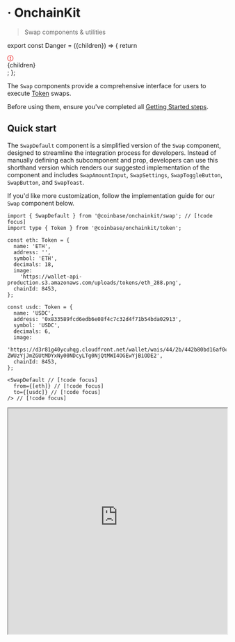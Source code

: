 # <Swap /> · OnchainKit

> Swap components & utilities

export const Danger = ({children}) => {
  return <div class="my-4 px-5 py-4 overflow-hidden rounded-2xl flex gap-3 border danger-admonition dark:danger-admonition">
      <div class="mt-0.5 w-4">
        <svg width="14" height="14" viewBox="0 0 14 14" fill="rgb(239, 68, 68)" xmlns="http://www.w3.org/2000/svg" class="w-4 h-4 text-sky-500" aria-label="Danger">
          <path fill-rule="evenodd" clip-rule="evenodd" d="M7 1.3C10.14 1.3 12.7 3.86 12.7 7C12.7 10.14 10.14 12.7 7 12.7C5.48908 12.6974 4.0408 12.096 2.97241 11.0276C1.90403 9.9592 1.30264 8.51092 1.3 7C1.3 3.86 3.86 1.3 7 1.3ZM7 0C3.14 0 0 3.14 0 7C0 10.86 3.14 14 7 14C10.86 14 14 10.86 14 7C14 3.14 10.86 0 7 0ZM8 3H6V8H8V3ZM8 9H6V11H8V9Z"></path>
        </svg>
      </div>
      <div class="text-sm prose min-w-0">
        {children}
      </div>
    </div>;
};

The `Swap` components provide a comprehensive interface for users to execute [Token](/onchainkit/token/types#token) swaps.

Before using them, ensure you've completed all [Getting Started steps](/onchainkit/getting-started).

## Quick start

The `SwapDefault` component is a simplified version of the `Swap` component, designed to streamline the integration process for developers. Instead of manually defining each subcomponent and prop, developers can use this shorthand version which renders our suggested implementation of the component and includes `SwapAmountInput`, `SwapSettings`, `SwapToggleButton`, `SwapButton`, and `SwapToast`.

If you'd like more customization, follow the implementation guide for our `Swap` component below.

```tsx
import { SwapDefault } from '@coinbase/onchainkit/swap'; // [!code focus]
import type { Token } from '@coinbase/onchainkit/token';

const eth: Token = {
  name: 'ETH',
  address: '',
  symbol: 'ETH',
  decimals: 18,
  image:
    'https://wallet-api-production.s3.amazonaws.com/uploads/tokens/eth_288.png',
  chainId: 8453,
};

const usdc: Token = {
  name: 'USDC',
  address: '0x833589fcd6edb6e08f4c7c32d4f71b54bda02913',
  symbol: 'USDC',
  decimals: 6,
  image:
    'https://d3r81g40ycuhqg.cloudfront.net/wallet/wais/44/2b/442b80bd16af0c0d9b22e03a16753823fe826e5bfd457292b55fa0ba8c1ba213-ZWUzYjJmZGUtMDYxNy00NDcyLTg0NjQtMWI4OGEwYjBiODE2',
  chainId: 8453,
};

<SwapDefault // [!code focus]
  from={[eth]} // [!code focus]
  to={[usdc]} // [!code focus]
/> // [!code focus]
```

<iframe src="https://684b5e62b1ff46bc5bf83966-aijszlfakk.chromatic.com/iframe.html?args=&id=onchainkit-swap-swap--default&viewMode=story&dark=true&hero=true" width="100%" height="520px" />

{/* <App>
  <SwapWrapper>
    {({ address, swappableTokens }) => {
      if (address) {
        return (
          <SwapDefault from={swappableTokens} to={swappableTokens.slice().reverse()} disabled />
        )
      }
      return <>
        <Wallet>
          <ConnectWallet>
            <Avatar className="h-6 w-6" />
            <Name />
          </ConnectWallet>
        </Wallet>
      </>;
    }}
  </SwapWrapper>
  </App> */}

### Props

[`SwapDefaultReact`](/onchainkit/swap/types#swapdefaultreact)

## Usage

Example using `@coinbase/onchainkit/swap` and `@coinbase/onchainkit/wallet`.

```tsx
import { Avatar, Name } from '@coinbase/onchainkit/identity';
import { // [!code focus]
  Swap, // [!code focus]
  SwapAmountInput, // [!code focus]
  SwapToggleButton, // [!code focus]
  SwapButton, // [!code focus]
  SwapMessage, // [!code focus]
  SwapToast, // [!code focus]
} from '@coinbase/onchainkit/swap'; // [!code focus]
import { Wallet, ConnectWallet } from '@coinbase/onchainkit/wallet';
import { useAccount } from 'wagmi';
import type { Token } from '@coinbase/onchainkit/token';

export default function SwapComponents() {
  const { address } = useAccount();

  const ETHToken: Token = {
    address: "",
    chainId: 8453,
    decimals: 18,
    name: "Ethereum",
    symbol: "ETH",
    image: "https://dynamic-assets.coinbase.com/dbb4b4983bde81309ddab83eb598358eb44375b930b94687ebe38bc22e52c3b2125258ffb8477a5ef22e33d6bd72e32a506c391caa13af64c00e46613c3e5806/asset_icons/4113b082d21cc5fab17fc8f2d19fb996165bcce635e6900f7fc2d57c4ef33ae9.png",
  };

  const USDCToken: Token = {
    address: "0x833589fCD6eDb6E08f4c7C32D4f71b54bdA02913",
    chainId: 8453,
    decimals: 6,
    name: "USDC",
    symbol: "USDC",
    image: "https://dynamic-assets.coinbase.com/3c15df5e2ac7d4abbe9499ed9335041f00c620f28e8de2f93474a9f432058742cdf4674bd43f309e69778a26969372310135be97eb183d91c492154176d455b8/asset_icons/9d67b728b6c8f457717154b3a35f9ddc702eae7e76c4684ee39302c4d7fd0bb8.png",
  };

  // add other tokens here to display them as options in the swap
  const swappableTokens: Token[] = [ETHToken, USDCToken];


  return address ? (
    <Swap> // [!code focus]
      <SwapAmountInput // [!code focus]
        label="Sell" // [!code focus]
        swappableTokens={swappableTokens} // [!code focus]
        token={ETHToken} // [!code focus]
        type="from" // [!code focus]
      /> // [!code focus]
      <SwapToggleButton /> // [!code focus]
      <SwapAmountInput // [!code focus]
        label="Buy" // [!code focus]
        swappableTokens={swappableTokens} // [!code focus]
        token={USDCToken} // [!code focus]
        type="to" // [!code focus]
      /> // [!code focus]
      <SwapButton /> // [!code focus]
      <SwapMessage /> // [!code focus]
      <SwapToast /> // [!code focus]
    </Swap> // [!code focus]
  ) : (
    <Wallet>
      <ConnectWallet>
        <Avatar className="h-6 w-6" />
        <Name />
      </ConnectWallet>
    </Wallet>
  );
}
```

<iframe src="https://684b5e62b1ff46bc5bf83966-aijszlfakk.chromatic.com/iframe.html?args=&id=onchainkit-swap-swap--full-swap&viewMode=story&dark=true&hero=true" width="100%" height="520px" />

{/* <App>
  <SwapWrapper>
    {({ address, swappableTokens }) => {
      if (address) {
        return (
          <Swap>
            <SwapAmountInput
              label="Sell"
              swappableTokens={swappableTokens}
              token={swappableTokens[1]}
              type="from"
            />
            <SwapToggleButton />
            <SwapAmountInput
              label="Buy"
              swappableTokens={swappableTokens}
              token={swappableTokens[2]}
              type="to"
            />
            <SwapButton disabled />
            <SwapMessage />
            <SwapToast />
          </Swap>
        )
      }
      return <>
        <Wallet>
          <ConnectWallet>
            <Avatar className="h-6 w-6" />
            <Name />
          </ConnectWallet>
        </Wallet>
      </>;
    }}
  </SwapWrapper>
  </App> */}

<Danger>
  **Note: This interface is for demonstration purposes only.**

  The swap will execute and work out of the box when you implement the component in your own app.
</Danger>

### Supported Swap Routers

The `Swap` component supports two swap routers:

* [Uniswap V3](https://app.uniswap.org/) (default)
* [0x Aggregator](https://0x.org/)

To use the 0x Aggregator, set the `experimental.useAggregator` prop to `true`.

### Sponsor gas with Paymaster

To sponsor swap transactions for your users, toggle the Paymaster using the `isSponsored` prop.

By default, this will use the [Coinbase Developer Platform](https://portal.cdp.coinbase.com/products/bundler-and-paymaster) Paymaster.

You can configure sponsorship settings on the [Paymaster](https://portal.cdp.coinbase.com/products/bundler-and-paymaster) page.
For security reasons, we recommend setting up a contract allowlist in the Portal. Without a contract allowlist defined, your Paymaster will only be able to sponsor up to \$1.

The contract used in our Swap API is Uniswap's [Universal Router](https://basescan.org/address/0x3fC91A3afd70395Cd496C647d5a6CC9D4B2b7FAD), which is deployed on Base at `0x3fC91A3afd70395Cd496C647d5a6CC9D4B2b7FAD`.

Note that gas sponsorship will only work for Smart Wallets.

```tsx
import { Avatar, Name } from '@coinbase/onchainkit/identity';
import {
  Swap,
  SwapAmountInput,
  SwapToggleButton,
  SwapButton,
  SwapMessage,
} from '@coinbase/onchainkit/swap';
import { Wallet, ConnectWallet } from '@coinbase/onchainkit/wallet';
import { useAccount } from 'wagmi';
import type { Token } from '@coinbase/onchainkit/token';

export default function SwapComponents() {
  const { address } = useAccount();

  const ETHToken: Token = {
    address: "",
    chainId: 8453,
    decimals: 18,
    name: "Ethereum",
    symbol: "ETH",
    image: "https://dynamic-assets.coinbase.com/dbb4b4983bde81309ddab83eb598358eb44375b930b94687ebe38bc22e52c3b2125258ffb8477a5ef22e33d6bd72e32a506c391caa13af64c00e46613c3e5806/asset_icons/4113b082d21cc5fab17fc8f2d19fb996165bcce635e6900f7fc2d57c4ef33ae9.png",
  };

  const USDCToken: Token = {
    address: "0x833589fCD6eDb6E08f4c7C32D4f71b54bdA02913",
    chainId: 8453,
    decimals: 6,
    name: "USDC",
    symbol: "USDC",
    image: "https://dynamic-assets.coinbase.com/3c15df5e2ac7d4abbe9499ed9335041f00c620f28e8de2f93474a9f432058742cdf4674bd43f309e69778a26969372310135be97eb183d91c492154176d455b8/asset_icons/9d67b728b6c8f457717154b3a35f9ddc702eae7e76c4684ee39302c4d7fd0bb8.png",
  };

return (
// ---cut-before---
// omitted for brevity

// Set isSponsored to true // [!code focus]
<Swap isSponsored > // [!code focus]
  ...
</Swap> // [!code focus]
// ---cut-after---
);
}
```

### Custom token pair

You can adjust to only allow swap between a token pair.

```tsx
import { Avatar, Name } from '@coinbase/onchainkit/identity';
import {
  Swap,
  SwapAmountInput,
  SwapToggleButton,
  SwapButton,
  SwapMessage,
  SwapToast,
} from '@coinbase/onchainkit/swap';
import { Wallet, ConnectWallet } from '@coinbase/onchainkit/wallet';
import { useAccount } from 'wagmi';
import type { Token } from '@coinbase/onchainkit/token';

export default function SwapComponents() {
  const { address } = useAccount();

  const ETHToken: Token = {
    address: "",
    chainId: 8453,
    decimals: 18,
    name: "Ethereum",
    symbol: "ETH",
    image: "https://dynamic-assets.coinbase.com/dbb4b4983bde81309ddab83eb598358eb44375b930b94687ebe38bc22e52c3b2125258ffb8477a5ef22e33d6bd72e32a506c391caa13af64c00e46613c3e5806/asset_icons/4113b082d21cc5fab17fc8f2d19fb996165bcce635e6900f7fc2d57c4ef33ae9.png",
  };

  const USDCToken: Token = {
    address: "0x833589fCD6eDb6E08f4c7C32D4f71b54bdA02913",
    chainId: 8453,
    decimals: 6,
    name: "USDC",
    symbol: "USDC",
    image: "https://dynamic-assets.coinbase.com/3c15df5e2ac7d4abbe9499ed9335041f00c620f28e8de2f93474a9f432058742cdf4674bd43f309e69778a26969372310135be97eb183d91c492154176d455b8/asset_icons/9d67b728b6c8f457717154b3a35f9ddc702eae7e76c4684ee39302c4d7fd0bb8.png",
  };

return (
// ---cut-before---
// omitted for brevity

<Swap> // [!code focus]
  <SwapAmountInput // [!code focus]
    label="Sell" // [!code focus]
    token={ETHToken} // [!code focus]
    type="from" // [!code focus]
  /> // [!code focus]
  <SwapToggleButton /> // [!code focus]
  <SwapAmountInput // [!code focus]
    label="Buy" // [!code focus]
    token={USDCToken} // [!code focus]
    type="to" // [!code focus]
  /> // [!code focus]
  <SwapButton /> // [!code focus]
  <SwapMessage /> // [!code focus]
  <SwapToast /> // [!code focus]
</Swap> // [!code focus]
// ---cut-after---
);
}
```

<iframe src="https://684b5e62b1ff46bc5bf83966-aijszlfakk.chromatic.com/iframe.html?args=&id=onchainkit-swap-swap--without-swappable-prop&viewMode=story&dark=true&hero=true" width="100%" height="520px" />

{/* <App>
  <SwapWrapper>
    {({ address, swappableTokens }) => {
      if (address) {
        return (
          <Swap>
            <SwapAmountInput
              label="Sell"
              token={swappableTokens[1]}
              type="from"
            />
            <SwapToggleButton />
            <SwapAmountInput
              label="Buy"
              token={swappableTokens[2]}
              type="to"
            />
            <SwapButton disabled />
            <SwapMessage />
            <SwapToast />
          </Swap>
        )
      }
      return <>
        <Wallet>
          <ConnectWallet>
            <Avatar className="h-6 w-6" />
            <Name />
          </ConnectWallet>
        </Wallet>
      </>;
    }}
  </SwapWrapper>
  </App> */}

### Remove toggle button

You can remove `SwapToggleButton` to make swap unidirectional.

```tsx
import { Avatar, Name } from '@coinbase/onchainkit/identity';
import {
  Swap,
  SwapAmountInput,
  SwapToggleButton,
  SwapButton,
  SwapMessage,
  SwapToast,
} from '@coinbase/onchainkit/swap';
import { Wallet, ConnectWallet } from '@coinbase/onchainkit/wallet';
import { useAccount } from 'wagmi';
import type { Token } from '@coinbase/onchainkit/token';

export default function SwapComponents() {
  const { address } = useAccount();

  const ETHToken: Token = {
    address: "",
    chainId: 8453,
    decimals: 18,
    name: "Ethereum",
    symbol: "ETH",
    image: "https://dynamic-assets.coinbase.com/dbb4b4983bde81309ddab83eb598358eb44375b930b94687ebe38bc22e52c3b2125258ffb8477a5ef22e33d6bd72e32a506c391caa13af64c00e46613c3e5806/asset_icons/4113b082d21cc5fab17fc8f2d19fb996165bcce635e6900f7fc2d57c4ef33ae9.png",
  };

  const USDCToken: Token = {
    address: "0x833589fCD6eDb6E08f4c7C32D4f71b54bdA02913",
    chainId: 8453,
    decimals: 6,
    name: "USDC",
    symbol: "USDC",
    image: "https://dynamic-assets.coinbase.com/3c15df5e2ac7d4abbe9499ed9335041f00c620f28e8de2f93474a9f432058742cdf4674bd43f309e69778a26969372310135be97eb183d91c492154176d455b8/asset_icons/9d67b728b6c8f457717154b3a35f9ddc702eae7e76c4684ee39302c4d7fd0bb8.png",
  };

return (
// ---cut-before---
// omitted for brevity

<Swap> // [!code focus]
  <SwapAmountInput // [!code focus]
    label="Sell" // [!code focus]
    token={ETHToken} // [!code focus]
    type="from" // [!code focus]
  /> // [!code focus]
  <SwapAmountInput // [!code focus]
    label="Buy" // [!code focus]
    token={USDCToken} // [!code focus]
    type="to" // [!code focus]
  /> // [!code focus]
  <SwapButton /> // [!code focus]
  <SwapMessage /> // [!code focus]
  <SwapToast /> // [!code focus]
</Swap> // [!code focus]
// ---cut-after---
);
}
```

<iframe src="https://684b5e62b1ff46bc5bf83966-aijszlfakk.chromatic.com/iframe.html?args=&id=onchainkit-swap-swap--no-toggle&viewMode=story&dark=true&hero=true" width="100%" height="520px" />

{/* <App>
  <SwapWrapper>
    {({ address, swappableTokens }) => {
      if (address) {
        return (
          <Swap>
            <SwapAmountInput
              label="Sell"
              token={swappableTokens[1]}
              type="from"
            />
            <SwapAmountInput
              label="Buy"
              token={swappableTokens[2]}
              type="to"
            />
            <SwapButton disabled />
            <SwapMessage />
            <SwapToast />
          </Swap>
        )
      }
      return <>
        <Wallet>
          <ConnectWallet>
            <Avatar className="h-6 w-6" />
            <Name />
          </ConnectWallet>
        </Wallet>
      </>;
    }}
  </SwapWrapper>
  </App> */}

### Remove swap message

You can remove `SwapMessage` component.

```tsx
import { Avatar, Name } from '@coinbase/onchainkit/identity';
import {
  Swap,
  SwapAmountInput,
  SwapToggleButton,
  SwapButton,
  SwapMessage,
  SwapToast,
} from '@coinbase/onchainkit/swap';
import { Wallet, ConnectWallet } from '@coinbase/onchainkit/wallet';
import { useAccount } from 'wagmi';
import type { Token } from '@coinbase/onchainkit/token';

export default function SwapComponents() {
  const { address } = useAccount();

  const ETHToken: Token = {
    address: "",
    chainId: 8453,
    decimals: 18,
    name: "Ethereum",
    symbol: "ETH",
    image: "https://dynamic-assets.coinbase.com/dbb4b4983bde81309ddab83eb598358eb44375b930b94687ebe38bc22e52c3b2125258ffb8477a5ef22e33d6bd72e32a506c391caa13af64c00e46613c3e5806/asset_icons/4113b082d21cc5fab17fc8f2d19fb996165bcce635e6900f7fc2d57c4ef33ae9.png",
  };

  const USDCToken: Token = {
    address: "0x833589fCD6eDb6E08f4c7C32D4f71b54bdA02913",
    chainId: 8453,
    decimals: 6,
    name: "USDC",
    symbol: "USDC",
    image: "https://dynamic-assets.coinbase.com/3c15df5e2ac7d4abbe9499ed9335041f00c620f28e8de2f93474a9f432058742cdf4674bd43f309e69778a26969372310135be97eb183d91c492154176d455b8/asset_icons/9d67b728b6c8f457717154b3a35f9ddc702eae7e76c4684ee39302c4d7fd0bb8.png",
  };

return (
// ---cut-before---
// omitted for brevity

<Swap> // [!code focus]
  <SwapAmountInput // [!code focus]
    label="Sell" // [!code focus]
    token={ETHToken} // [!code focus]
    type="from" // [!code focus]
  /> // [!code focus]
  <SwapToggleButton />
  <SwapAmountInput // [!code focus]
    label="Buy" // [!code focus]
    token={USDCToken} // [!code focus]
    type="to" // [!code focus]
  /> // [!code focus]
  <SwapButton /> // [!code focus]
  <SwapToast /> // [!code focus]
</Swap> // [!code focus]
// ---cut-after---
);
}
```

<iframe src="https://684b5e62b1ff46bc5bf83966-aijszlfakk.chromatic.com/iframe.html?args=&id=onchainkit-swap-swap--no-message&viewMode=story&dark=true&hero=true" width="100%" height="520px" />

{/* <App>
  <SwapWrapper>
    {({ address, swappableTokens }) => {
      if (address) {
        return (
          <Swap>
            <SwapAmountInput
              label="Sell"
              token={swappableTokens[1]}
              type="from"
            />
            <SwapToggleButton />
            <SwapAmountInput
              label="Buy"
              token={swappableTokens[2]}
              type="to"
            />
            <SwapButton disabled />
            <SwapToast />
          </Swap>
        )
      }
      return <>
        <Wallet>
          <ConnectWallet>
            <Avatar className="h-6 w-6" />
            <Name />
          </ConnectWallet>
        </Wallet>
      </>;
    }}
  </SwapWrapper>
  </App> */}

### Override styles

You can override component styles using `className`.

```tsx
import { Avatar, Name } from '@coinbase/onchainkit/identity';
import {
  Swap,
  SwapAmountInput,
  SwapToggleButton,
  SwapButton,
  SwapMessage,
  SwapToast,
} from '@coinbase/onchainkit/swap';
import { Wallet, ConnectWallet } from '@coinbase/onchainkit/wallet';
import { useAccount } from 'wagmi';
import type { Token } from '@coinbase/onchainkit/token';

export default function SwapComponents() {
  const { address } = useAccount();

  const ETHToken: Token = {
    address: "",
    chainId: 8453,
    decimals: 18,
    name: "Ethereum",
    symbol: "ETH",
    image: "https://dynamic-assets.coinbase.com/dbb4b4983bde81309ddab83eb598358eb44375b930b94687ebe38bc22e52c3b2125258ffb8477a5ef22e33d6bd72e32a506c391caa13af64c00e46613c3e5806/asset_icons/4113b082d21cc5fab17fc8f2d19fb996165bcce635e6900f7fc2d57c4ef33ae9.png",
  };

  const USDCToken: Token = {
    address: "0x833589fCD6eDb6E08f4c7C32D4f71b54bdA02913",
    chainId: 8453,
    decimals: 6,
    name: "USDC",
    symbol: "USDC",
    image: "https://dynamic-assets.coinbase.com/3c15df5e2ac7d4abbe9499ed9335041f00c620f28e8de2f93474a9f432058742cdf4674bd43f309e69778a26969372310135be97eb183d91c492154176d455b8/asset_icons/9d67b728b6c8f457717154b3a35f9ddc702eae7e76c4684ee39302c4d7fd0bb8.png",
  };

return (
// ---cut-before---
// omitted for brevity

<Swap>
  <SwapAmountInput
    label="Sell"
    token={ETHToken}
    type="from"
  />
  <SwapToggleButton className='border-[#EA580C]'/> // [!code focus]
  <SwapAmountInput
    label="Buy"
    token={USDCToken}
    type="to"
  />
  <SwapButton className='bg-[#EA580C]'/> // [!code focus]
  <SwapMessage />
  <SwapToast />
</Swap>
// ---cut-after---
);
}
```

<iframe src="https://684b5e62b1ff46bc5bf83966-aijszlfakk.chromatic.com/iframe.html?args=&id=onchainkit-swap-swap--styled&viewMode=story&dark=true&hero=true" width="100%" height="520px" />

{/* <App>
  <SwapWrapper>
    {({ address, swappableTokens }) => {
      if (address) {
        return (
          <Swap>
            <SwapAmountInput
              label="Sell"
              swappableTokens={swappableTokens}
              token={swappableTokens[1]}
              type="from"
            />
            <SwapToggleButton className='border-[#EA580C]' />
            <SwapAmountInput
              label="Buy"
              swappableTokens={swappableTokens}
              token={swappableTokens[2]}
              type="to"
            />
            <SwapButton className='bg-[#EA580C]' disabled />
            <SwapMessage/>
            <SwapToast />
          </Swap>
        )
      }
      return <>
        <Wallet>
          <ConnectWallet>
            <Avatar className="h-6 w-6" />
            <Name />
          </ConnectWallet>
        </Wallet>
      </>;
    }}
  </SwapWrapper>
  </App> */}

## Components

The components are designed to work together hierarchically. For each component, ensure the following:

* `<Swap />` - Set the user's address and error handling.
* `<SwapAmountInput />` - Set the [Token](/onchainkit/token/types#token) to swap and specify the input type (`from` or `to`).
* `<SwapToggleButton />` - Optional component to toggle between input types.
* `<SwapMessage />` - Optional component that displays a message related to the swap operation's current state.
* `<SwapButton />` - Set the onSuccess and onError callbacks.
* `<SwapToast />` - Optional component to notify user of successful swap transaction.

## Props

* [`SwapReact`](/onchainkit/swap/types#swapreact)
* [`SwapDefaultReact`](/onchainkit/swap/types#swapdefaultreact)
* [`SwapAmountInputReact`](/onchainkit/swap/types#swapamountinputreact)
* [`SwapButtonReact`](/onchainkit/swap/types#swapbuttonreact)
* [`SwapMessageReact`](/onchainkit/swap/types#swapmessagereact)
* [`SwapToggleButtonReact`](/onchainkit/swap/types#swaptogglebuttonreact)
* [`SwapToastReact`](/onchainkit/swap/types#swaptoastreactt)
